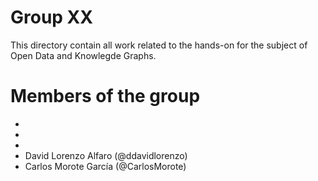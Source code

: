 Group XX
==========
This directory contain all work related to the hands-on for the subject of Open Data and Knowlegde Graphs.

# Members of the group

*
*
*
* David Lorenzo Alfaro (@ddavidlorenzo)
* Carlos Morote García (@CarlosMorote)
